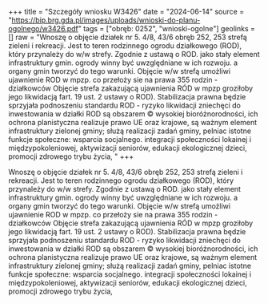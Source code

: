 +++
title = "Szczegóły wniosku W3426"
date = "2024-06-14"
source = "https://bip.brg.gda.pl/images/uploads/wnioski-do-planu-ogolnego/w3426.pdf"
tags = ["obręb: 0252", "wnioski-ogolne"]
geolinks = []
raw = "Wnoszę o objęcie działek nr 5. 4/8, 43/6 obręb 252, 253 strefą zieleni i rekreacji. Jest to teren rodzinnego ogrodu działkowego (ROD), który przynależy do w/w strefy. Zgodnie z ustawą o ROD. jako stały element infrastruktury gmin. ogrody winny być uwzględniane w ich rozwoju. a organy gmin tworzyć do tego warunki. Objęcie w/w strefą umożliwi ujawnienie ROD w mpzp. co przełoży sie na prawa 355 rodzin - działkowców Objęcie strefa zakazującą ujawnienia RÓD w mpzp groziłoby jego likwidacją fart. 19 ust. 2 ustawy o ROD). Stabilizacja prawna będzie sprzyjała podnoszeniu standardu ROD - ryzyko likwidacji zniechęci do inwestowania w działki ROD są obszarem © wysokiej bioróżnorodności, ich ochrona planistyczna realizuje prawo UE oraz krajowe, są ważnym element infrastruktury zielonej gminy; służą realizacji zadań gminy, pelniac istotne funkcje społeczne: wsparcia socjalnego. integracji społeczności lokainej i międzypokoleniowej, aktywizacji seniorów, edukacji ekologicznej dzieci, promocji zdrowego trybu życia, "
+++

Wnoszę o objęcie działek nr 5. 4/8, 43/6 obręb 252, 253 strefą zieleni i rekreacji. Jest to teren
rodzinnego ogrodu działkowego (ROD), który przynależy do w/w strefy. Zgodnie z ustawą o ROD. jako stały
element infrastruktury gmin. ogrody winny być uwzględniane w ich rozwoju. a organy gmin tworzyć do tego
warunki. Objęcie w/w strefą umożliwi ujawnienie ROD w mpzp. co przełoży sie na prawa 355 rodzin -
działkowców Objęcie strefa zakazującą ujawnienia RÓD w mpzp groziłoby jego likwidacją fart. 19 ust. 2 ustawy
o ROD). Stabilizacja prawna będzie sprzyjała podnoszeniu standardu ROD - ryzyko likwidacji zniechęci do
inwestowania w działki ROD są obszarem © wysokiej bioróżnorodności, ich ochrona planistyczna realizuje
prawo UE oraz krajowe, są ważnym element infrastruktury zielonej gminy; służą realizacji zadań gminy, pelniac
istotne funkcje społeczne: wsparcia socjalnego. integracji społeczności lokainej i międzypokoleniowej,
aktywizacji seniorów, edukacji ekologicznej dzieci, promocji zdrowego trybu życia,



